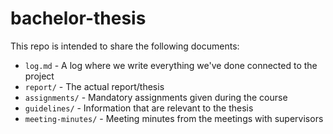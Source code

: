 # bachelor-thesis
This repo is intended to share the following documents:
* `log.md` - A log where we write everything we've done connected to the project
* `report/` - The actual report/thesis
* `assignments/` - Mandatory assignments given during the course
* `guidelines/` - Information that are relevant to the thesis
* `meeting-minutes/` - Meeting minutes from the meetings with supervisors
